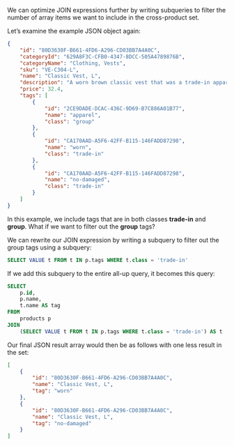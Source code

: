 We can optimize JOIN expressions further by writing subqueries to filter the number of array items we want to include in the cross-product set.

Let’s examine the example JSON object again:

```json
{
    "id": "80D3630F-B661-4FD6-A296-CD03BB7A4A0C",
    "categoryId": "629A8F3C-CFB0-4347-8DCC-505A4789876B",
    "categoryName": "Clothing, Vests",
    "sku": "VE-C304-L",
    "name": "Classic Vest, L",
    "description": "A worn brown classic vest that was a trade-in apparel item",
    "price": 32.4,
    "tags": [
        {
            "id": "2CE9DADE-DCAC-436C-9D69-B7C886A01B77",
            "name": "apparel",
            "class": "group"
        },
        {
            "id": "CA170AAD-A5F6-42FF-B115-146FADD87298",
            "name": "worn",
            "class": "trade-in"
        },
        {
            "id": "CA170AAD-A5F6-42FF-B115-146FADD87298",
            "name": "no-damaged",
            "class": "trade-in"
        }
    ]
}
```

In this example, we include tags that are in both classes **trade-in** and **group**. What if we want to filter out the **group** tags?

We can rewrite our JOIN expression by writing a subquery to filter out the group tags using a subquery:

```sql
SELECT VALUE t FROM t IN p.tags WHERE t.class = 'trade-in'
```

If we add this subquery to the entire all-up query, it becomes this query:

```sql
SELECT 
    p.id,
    p.name,
    t.name AS tag
FROM 
    products p
JOIN
    (SELECT VALUE t FROM t IN p.tags WHERE t.class = 'trade-in') AS t
```

Our final JSON result array would then be as follows with one less result in the set:

```json
[
    {
        "id": "80D3630F-B661-4FD6-A296-CD03BB7A4A0C",
        "name": "Classic Vest, L",
        "tag": "worn"
    },
    {
        "id": "80D3630F-B661-4FD6-A296-CD03BB7A4A0C",
        "name": "Classic Vest, L",
        "tag": "no-damaged"
    }
]
```
